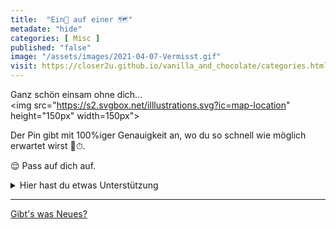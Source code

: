 ```yaml
--- 
title:  "Ein📍 auf einer 🗺"
metadate: "hide"
categories: [ Misc ]
published: "false"
image: "/assets/images/2021-04-07-Vermisst.gif"
visit: https://closer2u.github.io/vanilla_and_chocolate/categories.html#misc
---
```


Ganz schön einsam ohne dich...\
<img src="https://s2.svgbox.net/illlustrations.svg?ic=map-location" height="150px" width=150px">

Der Pin gibt mit 100%iger Genauigkeit an, wo du so schnell wie möglich erwartet wirst 🧐⏱.

😌 Pass auf dich auf.

<details><summary> Hier hast du etwas Unterstützung </summary>
 <p align="center"> <img src="https://cdn.statically.io/gh/Closer2U/vanilla_and_chocolate/master/assets/images/mighty-force.svg" width="200px" height="200px" > </p>
</details>

***

[Gibt's was Neues?](https://github.com/Closer2U)